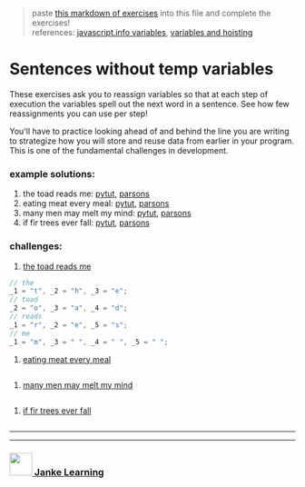 > paste [this markdown of exercises](https://raw.githubusercontent.com/janke-learning/variable-exercises/master/sentences-without-temps.md) into this file and complete the exercises!   
> references: [javascript.info variables](https://javascript.info/variables), [variables and hoisting](https://github.com/janke-learning/variables-and-hoisting) 
# Sentences without temp variables 

These exercises ask you to reassign variables so that at each step of execution the variables spell out the next word in a sentence.  See how few reassignments you can use per step!

You'll have to practice looking ahead of and behind the line you are writing to strategize how you will store and reuse data from earlier in your program.  This is one of the fundamental challenges in development.


### example solutions: 
1. the toad reads me: [pytut](https://goo.gl/pmpkJZ), [parsons](https://janke-learning.github.io/parsonizer/?snippet=%2F%2F%20the%20toad%20reads%20me%0Alet%20_1%20%3D%20%22%20%22%2C%20_2%20%3D%20%22%20%22%2C%20_3%20%3D%20%22%20%22%2C%20_4%20%3D%20%22%20%22%2C%20_5%20%3D%20%22%20%22%3B%0A%2F%2F%20the%0A_1%20%3D%20%22t%22%2C%20_2%20%3D%20%22h%22%2C%20_3%20%3D%20%22e%22%3B%0A%2F%2F%20toad%0A_2%20%3D%20%22o%22%2C%20_3%20%3D%20%22a%22%2C%20_4%20%3D%20%22d%22%3B%0A%2F%2F%20reads%0A_1%20%3D%20%22r%22%2C%20_2%20%3D%20%22e%22%2C%20_5%20%3D%20%22s%22%3B%0A%2F%2F%20me%0A_1%20%3D%20%22m%22%2C%20_3%20%3D%20%22%20%22%2C%20_4%20%3D%20%22%20%22%2C%20_5%20%3D%20%22%20%22%3B)
1. eating meat every meal: [pytut](https://goo.gl/bDVjKL), [parsons](https://janke-learning.github.io/parsonizer/?snippet=%2F%2F%20eating%20meat%20every%20meal%0Alet%20_1%20%3D%20'%20'%2C%20_2%20%3D%20'%20'%2C%20_3%20%3D%20'%20'%2C%20_4%20%3D%20'%20'%2C%20_5%20%3D%20'%20'%2C%20_6%3D%20'%20'%3B%0A%2F%2F%20eating%0A_1%20%3D%20%22e%22%2C%20_2%20%3D%20%22a%22%2C%20_3%20%3D%20%22t%22%2C%20_4%20%3D%20%22i%22%2C%20_5%20%3D%20%22n%22%2C%20_6%3D%20%22g%22%3B%0A%2F%2F%20meat%0A_4%20%3D%20_3%2C%20_3%20%3D%20_2%2C%20_2%20%3D%20_1%2C%20_1%20%3D%20%22m%22%2C%20_5%20%3D%20%22%20%22%2C%20_6%20%3D%20%22%20%22%3B%0A%2F%2F%20every%0A_1%20%3D%20_2%2C%20_3%20%3D%20_2%2C%20_2%20%3D%20%22v%22%2C%20_4%20%3D%20%22r%22%2C%20_5%20%3D%20%22y%22%3B%0A%2F%2F%20meal%0A_1%20%3D%20%22m%22%2C%20_2%20%3D%20_3%2C%20_3%20%3D%20%22a%22%2C%20_4%20%3D%20%22l%22%2C%20_5%20%3D%20%22%20%22%3B)
1. many men may melt my mind: [pytut](https://goo.gl/Gh8mCu), [parsons](https://janke-learning.github.io/parsonizer/?snippet=%2F%2F%20many%20men%20may%20melt%20my%20mind%0A%0Alet%20_1%20%3D%20'%20'%2C%20_2%20%3D%20'%20'%2C%20_3%20%3D%20'%20'%2C%20_4%20%3D%20'%20'%3B%0A%0A%2F%2F%20many%0A_1%20%3D%20'm'%2C%20_2%20%3D%20'a'%2C%20_3%20%3D%20'n'%2C%20_4%20%3D%20'y'%3B%0A%2F%2F%20men%0A_2%20%3D%20'e'%2C%20_4%20%3D%20'%20'%3B%0A%2F%2F%20may%0A_2%20%3D%20'a'%2C%20_3%20%3D%20'y'%3B%0A%2F%2F%20melt%0A_2%20%3D%20'e'%2C%20_3%20%3D%20'l'%2C%20_4%20%3D%20't'%3B%0A%2F%2F%20my%0A_2%20%3D%20'y'%2C%20_3%20%3D%20'%20'%2C%20_4%20%3D%20'%20'%3B%0A%2F%2F%20mind%0A_2%20%3D%20'i'%2C%20_3%20%3D%20'n'%2C%20_4%20%3D%20'd'%3B)
1. if fir trees ever fall: [pytut](https://goo.gl/tdJQwW), [parsons](https://janke-learning.github.io/parsonizer/?snippet=%2F%2F%20if%20fir%20trees%20ever%20fall%0A%0Alet%20_1%20%3D%20'%20'%2C%20_2%20%3D%20'%20'%2C%20_3%20%3D%20'%20'%2C%20_4%20%3D%20'%20'%2C%20_5%20%3D%20'%20'%3B%0A%0A%2F%2F%20if%0A_1%20%3D%20'i'%2C%20_2%20%3D%20'f'%3B%0A%2F%2F%20fir%0A_1%20%3D%20_2%2C%20_2%20%3D%20'i'%2C%20_3%20%3D%20'r'%3B%0A%2F%2F%20trees%0A_1%20%3D%20't'%2C%20_2%20%3D%20_3%2C%20_3%20%3D%20'e'%2C%20_4%20%3D%20_3%2C%20_5%20%3D%20's'%3B%0A%2F%2F%20ever%0A_1%20%3D%20_3%2C%20_2%20%3D%20'v'%2C%20_4%20%3D%20'r'%2C%20_5%20%3D%20'r'%3B%0A%2F%2F%20fall%0A_1%20%3D%20'f'%2C%20_2%20%3D%20'a'%2C%20_3%20%3D%20'l'%2C%20_4%20%3D%20_3%2C%20_5%20%3D%20'%20'%3B)

### challenges: 
1. [the toad reads me](https://goo.gl/imKwgj)  
```js
// the
_1 = "t", _2 = "h", _3 = "e";
// toad
_2 = "o", _3 = "a", _4 = "d";
// reads
_1 = "r", _2 = "e", _5 = "s";
// me
_1 = "m", _3 = " ", _4 = " ", _5 = " ";
```  
1. [eating meat every meal](https://goo.gl/cwZijk)
```js

```  
1. [many men may melt my mind](https://goo.gl/16C62t)
```js

```  
1. [if fir trees ever fall](https://goo.gl/8y5Lh2)
```js

```  




___
___
### <a href="http://janke-learning.org" target="_blank"><img src="https://user-images.githubusercontent.com/18554853/50098409-22575780-021c-11e9-99e1-962787adaded.png" width="40" height="40"></img> Janke Learning</a>
